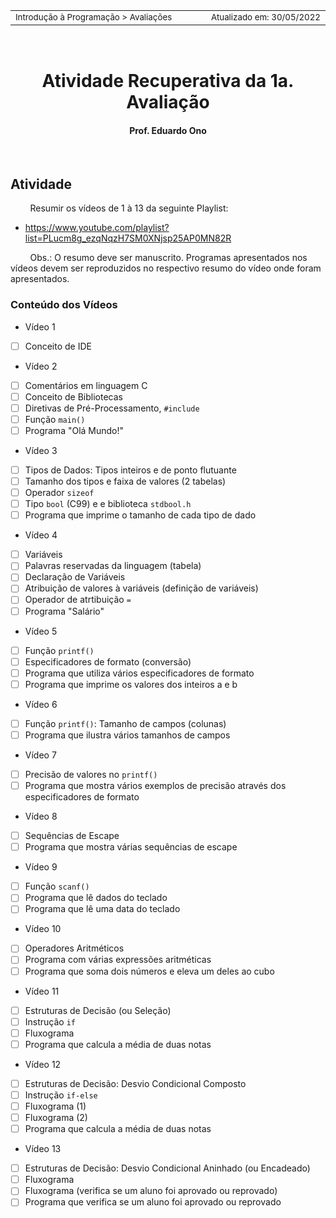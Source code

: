 <table>
<tr>
<td align="left" width="8000">
  <small>Introdução à Programação > Avaliações</small>
</td>
<td align="right">
  <small>Atualizado&nbsp;em:&nbsp;30/05/2022</small>
</td>
</tr>
</table>

<br>

<h1 align="center">
Atividade Recuperativa da 1a. Avaliação 
</h1>
<h4 align="center">
Prof. Eduardo Ono
</h4>

<br>

## Atividade

&nbsp;&nbsp;&nbsp;&nbsp;&nbsp;&nbsp;&nbsp;&nbsp;Resumir os vídeos de 1 à 13 da seguinte Playlist:

* https://www.youtube.com/playlist?list=PLucm8g_ezqNqzH7SM0XNjsp25AP0MN82R

&nbsp;&nbsp;&nbsp;&nbsp;&nbsp;&nbsp;&nbsp;&nbsp;Obs.: O resumo deve ser manuscrito. Programas apresentados nos vídeos devem ser reproduzidos no respectivo resumo do vídeo onde foram apresentados.

### Conteúdo dos Vídeos

* Vídeo 1

- [ ] Conceito de IDE

* Vídeo 2

- [ ] Comentários em linguagem C
- [ ] Conceito de Bibliotecas
- [ ] Diretivas de Pré-Processamento, `#include`
- [ ] Função `main()`
- [ ] Programa "Olá Mundo!"

* Vídeo 3

- [ ] Tipos de Dados: Tipos inteiros e de ponto flutuante
- [ ] Tamanho dos tipos e faixa de valores (2 tabelas)
- [ ] Operador `sizeof`
- [ ] Tipo `bool` (C99) e e biblioteca `stdbool.h`
- [ ] Programa que imprime o tamanho de cada tipo de dado

* Vídeo 4

- [ ] Variáveis
- [ ] Palavras reservadas da linguagem (tabela)
- [ ] Declaração de Variáveis
- [ ] Atribuição de valores à variáveis (definição de variáveis)
- [ ] Operador de atrtibuição `=`
- [ ] Programa "Salário"

* Vídeo 5 

- [ ] Função `printf()`
- [ ] Especificadores de formato (conversão)
- [ ] Programa que utiliza vários especificadores de formato
- [ ] Programa que imprime os valores dos inteiros a e b

* Vídeo 6

- [ ] Função `printf()`: Tamanho de campos (colunas)
- [ ] Programa que ilustra vários tamanhos de campos

* Vídeo 7

- [ ] Precisão de valores no `printf()`
- [ ] Programa que mostra vários exemplos de precisão através dos especificadores de formato

* Vídeo 8

- [ ] Sequências de Escape
- [ ] Programa que mostra várias sequências de escape

* Vídeo 9

- [ ] Função `scanf()`
- [ ] Programa que lê dados do teclado
- [ ] Programa que lê uma data do teclado

* Vídeo 10

- [ ] Operadores Aritméticos
- [ ] Programa com várias expressões aritméticas
- [ ] Programa que soma dois números e eleva um deles ao cubo

* Vídeo 11

- [ ] Estruturas de Decisão (ou Seleção)
- [ ] Instrução `if`
- [ ] Fluxograma
- [ ] Programa que calcula a média de duas notas

* Vídeo 12

- [ ] Estruturas de Decisão: Desvio Condicional Composto
- [ ] Instrução `if-else`
- [ ] Fluxograma (1)
- [ ] Fluxograma (2)
- [ ] Programa que calcula a média de duas notas

* Vídeo 13

- [ ] Estruturas de Decisão: Desvio Condicional Aninhado (ou Encadeado)
- [ ] Fluxograma
- [ ] Fluxograma (verifica se um aluno foi aprovado ou reprovado)
- [ ] Programa que verifica se um aluno foi aprovado ou reprovado

<br>
